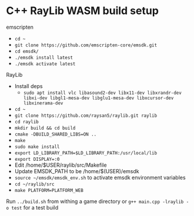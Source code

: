 # C++ RayLib WASM build setup

emscripten
- `cd ~`
- `git clone https://github.com/emscripten-core/emsdk.git`
- `cd emsdk/`
- `./emsdk install latest`
- `./emsdk activate latest`

RayLib
- Install deps
  - `sudo apt install vlc libasound2-dev libx11-dev libxrandr-dev libxi-dev libgl1-mesa-dev libglu1-mesa-dev libxcursor-dev libxinerama-dev`
- `cd ~`
- `git clone https://github.com/raysan5/raylib.git raylib`
- `cd raylib`
- `mkdir build && cd build`
- `cmake -DBUILD_SHARED_LIBS=ON ..`
- `make`
- `sudo make install`
- `export LD_LIBRARY_PATH=$LD_LIBRARY_PATH:/usr/local/lib`
- `export DISPLAY=:0`
- Edit /home/$USER/raylib/src/Makefile
- Update EMSDK_PATH to be /home/$(USER)/emsdk
- `source ~/emsdk/emsdk_env.sh` to activate emsdk environment variables
- `cd ~/raylib/src`
- `make PLATFORM=PLATFORM_WEB`

Run `../build.sh` from withing a game directory or `g++ main.cpp -lraylib -o test` for a test build
